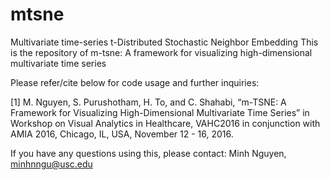 # mtsne
Multivariate time-series t-Distributed Stochastic Neighbor Embedding
This is the repository of m-tsne: A framework for visualizing high-dimensional multivariate time series

Please refer/cite below for code usage and further inquiries:

[1] M. Nguyen, S. Purushotham, H. To, and C. Shahabi, “m-TSNE: A Framework for Visualizing High-Dimensional Multivariate Time Series” in Workshop on Visual Analytics in Healthcare, VAHC2016 in conjunction with AMIA 2016, Chicago, IL, USA, November 12 - 16, 2016.

If you have any questions using this, please contact:
Minh Nguyen, minhnngu@usc.edu
